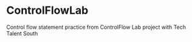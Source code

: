 # ControlFlowLab
Control flow statement practice from ControlFlow Lab project with Tech Talent South
